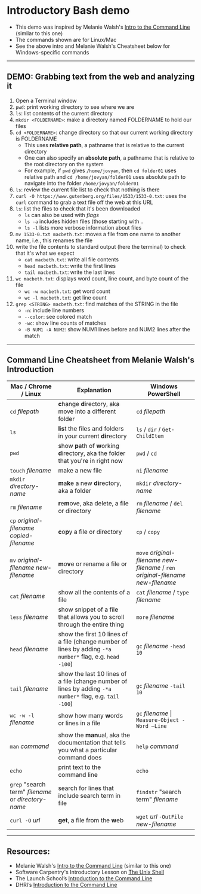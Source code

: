 # Introductory Bash demo

* This demo was inspired by Melanie Walsh's [Intro to the Command Line](https://melaniewalsh.github.io/Intro-Cultural-Analytics/01-Command-Line/01-The-Command-Line.html) (similar to this one)
* The commands shown are for Linux/Mac
* See the above intro and Melanie Walsh's Cheatsheet below for Windows-specific commands

---

## DEMO: Grabbing text from the web and analyzing it

1. Open a Terminal window
1. `pwd`: print working directory to see where we are
1. `ls`: list contents of the current directory
1. `mkdir <FOLDERNAME>`: make a directory named FOLDERNAME to hold our files
1. `cd <FOLDERNAME>`: change directory so that our current working directory is FOLDERNAME
    * This uses **relative path**, a pathname that is relative to the current directory
    * One can also specify an **absolute path**, a pathname that is relative to the root directory on the system
    * For example, if `pwd` gives `/home/jovyan`, then `cd folder01` uses relative path and `cd /home/jovyan/folder01` uses absolute path to navigate into the folder `/home/jovyan/folder01`
1. `ls`: review the current file list to check that nothing is there
1. `curl -O https://www.gutenberg.org/files/1533/1533-0.txt`: uses the `curl` command to grab a text file off the web at this URL
1. `ls`: list the files to check that it's been downloaded
    * `ls` can also be used with *flags*
	* `ls -a` includes hidden files (those starting with `.`
	* `ls -l` lists more verbose information about files
1. `mv 1533-0.txt macbeth.txt`: moves a file from one name to another name, i.e., this renames the file
1. write the file contents to standard output (here the terminal) to check that it's what we expect
    * `cat macbeth.txt`: write all file contents
    * `head macbeth.txt`: write the first lines
	* `tail macbeth.txt`: write the last lines
1. `wc macbeth.txt`: displays word count, line count, and byte count of the file
    * `wc -w macbeth.txt`: get word count 
	* `wc -l macbeth.txt`: get line count
1. `grep <STRING> macbeth.txt`: find matches of the STRING in the file
    * `-n`: include line numbers
	* `--color`: see colored match
	* `-wc`: show line counts of matches
	* `-B NUM1 -A NUM2`: show NUM1 lines before and NUM2 lines after the match
	
---

## Command Line Cheatsheet from Melanie Walsh's Introduction

| Mac / Chrome / Linux                            | Explanation                                                                                               | Windows PowerShell                                                                   |
|--------------------------------------------|-----------------------------------------------------------------------------------------------------------|--------------------------------------------------------------------------------------|
| `cd` *filepath*                            | **c**hange **d**irectory, aka move into a different folder                                                | `cd` *filepath*                                                                      |
| `ls`                                       | **l**i**s**t the files and folders in your current **dir**ectory                                          | `ls` / `dir` / `Get-ChildItem`                                                       |
| `pwd`                                      | show **p**ath of **w**orking **d**irectory, aka the folder that you're in right now                       | `pwd` / `cd`                                                                         |
| `touch` *filename*                         | make a new file                                                                                           | `ni` *filename*                                                                      |
| `mkdir` *directory-name*                   | **m**a**k**e a new **dir**ectory, aka a folder                                                            | `mkdir` *directory-name*                                                             |
| `rm` *filename*                            | **r**e**m**ove, aka delete, a file or directory                                                           | `rm` *filename* / `del` *filename*                                                   |
| `cp` *original-filename* *copied-filename* | **c**o**p**y a file or directory                                                                          | `cp` / `copy`                                                                        |
| `mv` *original-filename* *new-filename*    | **m**o**v**e or rename a file or directory                                                                | `move` *original-filename* *new-filename* / `ren` *original-filename* *new-filename* |
| `cat` *filename*                           | show all the contents of a file                                                                           | `cat` *filename* / `type` *filename*                                                 |
| `less` *filename*                          | show snippet of a file that allows you to scroll through the entire thing                                 | `more` *filename*                                                                    |
| `head` *filename*                          | show the first 10 lines of a file (change number of lines by adding `-*a number*` flag, e.g. `head -100`) | `gc` *filename* `-head 10`                                                           |
| `tail` *filename*                          | show the last 10 lines of a file (change number of lines by adding `-*a number*` flag, e.g. `tail -100`)  | `gc` *filename* `-tail 10`                                                           |
| `wc -w -l` *filename*                      | show how many **w**ords or lines in a file                                                                | `gc` *filename* \| `Measure-Object -Word –Line`                                      |
| `man` *command*                            | show the **man**ual, aka the documentation that tells you what a particular command does                  | `help` *command*                                                                               |
| `echo`                                     | print text to the command line                                                                            | `echo`                                                                               |
| `grep` "search term" *filename* or *directory-name*       |      search for lines that include search term in file                                                                                                     | `findstr` "search term" *filename*                                                                 |
| `curl -O` *url*            | **get**, a file from the **w**eb                                                                          | `wget` *url* `-OutFile` *new-filename*                                               |

---

## Resources:

* Melanie Walsh's [Intro to the Command Line](https://melaniewalsh.github.io/Intro-Cultural-Analytics/01-Command-Line/01-The-Command-Line.html) (similar to this one)
* Software Carpentry's Introductory Lesson on [The Unix Shell](https://swcarpentry.github.io/shell-novice/)
* The Launch School’s [Introduction to the Command Line](https://launchschool.com/books/command_line/read/introduction)
* DHRI’s [Introduction to the Command Line](https://github.com/DHRI-Curriculum/command-line)